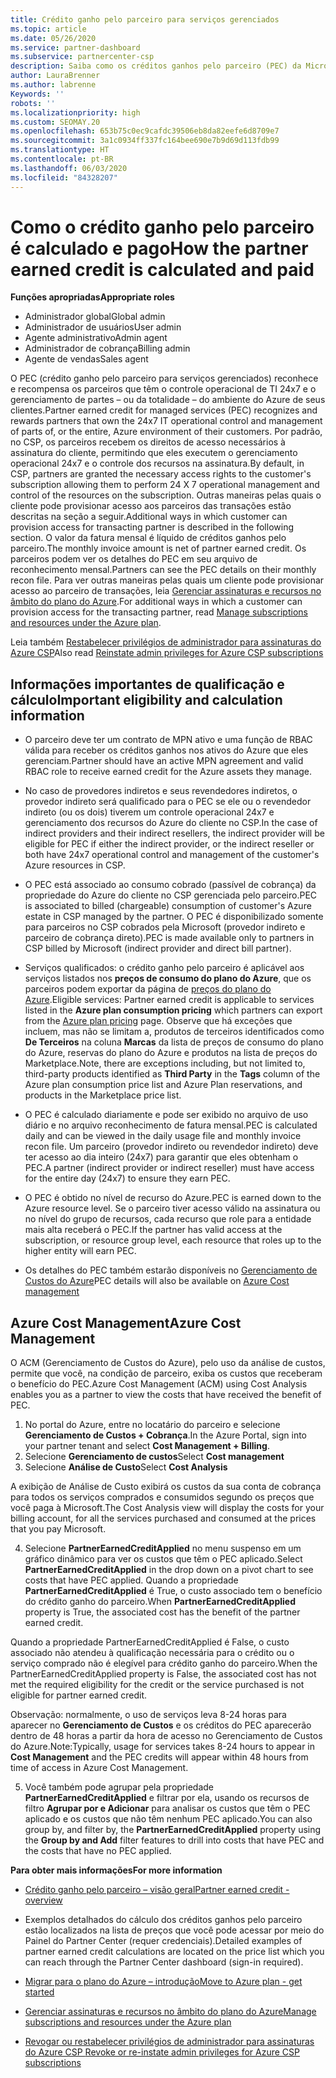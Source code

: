 ```yaml
---
title: Crédito ganho pelo parceiro para serviços gerenciados
ms.topic: article
ms.date: 05/26/2020
ms.service: partner-dashboard
ms.subservice: partnercenter-csp
description: Saiba como os créditos ganhos pelo parceiro (PEC) da Microsoft para serviços gerenciados são calculados e pagos, e como verificar se você se qualifica.
author: LauraBrenner
ms.author: labrenne
Keywords: ''
robots: ''
ms.localizationpriority: high
ms.custom: SEOMAY.20
ms.openlocfilehash: 653b75c0ec9cafdc39506eb8da82eefe6d8709e7
ms.sourcegitcommit: 3a1c0934ff337fc164bee690e7b9d69d113fdb99
ms.translationtype: HT
ms.contentlocale: pt-BR
ms.lasthandoff: 06/03/2020
ms.locfileid: "84328207"
---
```

# <a name="how-the-partner-earned-credit-is-calculated-and-paid"></a><span data-ttu-id="11f3d-103">Como o crédito ganho pelo parceiro é calculado e pago</span><span class="sxs-lookup"><span data-stu-id="11f3d-103">How the partner earned credit is calculated and paid</span></span>

<span data-ttu-id="11f3d-104">**Funções apropriadas**</span><span class="sxs-lookup"><span data-stu-id="11f3d-104">**Appropriate roles**</span></span>

- <span data-ttu-id="11f3d-105">Administrador global</span><span class="sxs-lookup"><span data-stu-id="11f3d-105">Global admin</span></span>
- <span data-ttu-id="11f3d-106">Administrador de usuários</span><span class="sxs-lookup"><span data-stu-id="11f3d-106">User admin</span></span>
- <span data-ttu-id="11f3d-107">Agente administrativo</span><span class="sxs-lookup"><span data-stu-id="11f3d-107">Admin agent</span></span>
- <span data-ttu-id="11f3d-108">Administrador de cobrança</span><span class="sxs-lookup"><span data-stu-id="11f3d-108">Billing admin</span></span>
- <span data-ttu-id="11f3d-109">Agente de vendas</span><span class="sxs-lookup"><span data-stu-id="11f3d-109">Sales agent</span></span>

<span data-ttu-id="11f3d-110">O PEC (crédito ganho pelo parceiro para serviços gerenciados) reconhece e recompensa os parceiros que têm o controle operacional de TI 24x7 e o gerenciamento de partes – ou da totalidade – do ambiente do Azure de seus clientes.</span><span class="sxs-lookup"><span data-stu-id="11f3d-110">Partner earned credit for managed services (PEC) recognizes and rewards partners that own the 24x7 IT operational control and management of parts of, or the entire, Azure environment of their customers.</span></span> <span data-ttu-id="11f3d-111">Por padrão, no CSP, os parceiros recebem os direitos de acesso necessários à assinatura do cliente, permitindo que eles executem o gerenciamento operacional 24x7 e o controle dos recursos na assinatura.</span><span class="sxs-lookup"><span data-stu-id="11f3d-111">By default, in CSP, partners are granted the necessary access rights to the customer's subscription allowing them to perform 24 X 7 operational management and control of the resources on the subscription.</span></span> <span data-ttu-id="11f3d-112">Outras maneiras pelas quais o cliente pode provisionar acesso aos parceiros das transações estão descritas na seção a seguir.</span><span class="sxs-lookup"><span data-stu-id="11f3d-112">Additional ways in which customer can provision access for transacting partner is described in the following section.</span></span> <span data-ttu-id="11f3d-113">O valor da fatura mensal é líquido de créditos ganhos pelo parceiro.</span><span class="sxs-lookup"><span data-stu-id="11f3d-113">The monthly invoice amount is net of partner earned credit.</span></span> <span data-ttu-id="11f3d-114">Os parceiros podem ver os detalhes do PEC em seu arquivo de reconhecimento mensal.</span><span class="sxs-lookup"><span data-stu-id="11f3d-114">Partners can see the PEC details on their monthly recon file.</span></span> <span data-ttu-id="11f3d-115">Para ver outras maneiras pelas quais um cliente pode provisionar acesso ao parceiro de transações, leia [Gerenciar assinaturas e recursos no âmbito do plano do Azure](azure-plan-manage.md).</span><span class="sxs-lookup"><span data-stu-id="11f3d-115">For additional ways in which a customer can provision access for the transacting partner, read [Manage subscriptions and resources under the Azure plan](azure-plan-manage.md).</span></span>

<span data-ttu-id="11f3d-116">Leia também [Restabelecer privilégios de administrador para assinaturas do Azure CSP](revoke-reinstate-csp.md)</span><span class="sxs-lookup"><span data-stu-id="11f3d-116">Also read [Reinstate admin privileges for Azure CSP subscriptions](revoke-reinstate-csp.md)</span></span>

## <a name="important-eligibility-and-calculation-information"></a><span data-ttu-id="11f3d-117">Informações importantes de qualificação e cálculo</span><span class="sxs-lookup"><span data-stu-id="11f3d-117">Important eligibility and calculation information</span></span>

- <span data-ttu-id="11f3d-118">O parceiro deve ter um contrato de MPN ativo e uma função de RBAC válida para receber os créditos ganhos nos ativos do Azure que eles gerenciam.</span><span class="sxs-lookup"><span data-stu-id="11f3d-118">Partner should have an active MPN agreement and valid RBAC role to receive earned credit for the Azure assets they manage.</span></span> 

- <span data-ttu-id="11f3d-119">No caso de provedores indiretos e seus revendedores indiretos, o provedor indireto será qualificado para o PEC se ele ou o revendedor indireto (ou os dois) tiverem um controle operacional 24x7 e gerenciamento dos recursos do Azure do cliente no CSP.</span><span class="sxs-lookup"><span data-stu-id="11f3d-119">In the case of indirect providers and their indirect resellers, the indirect provider will be eligible for PEC if either the indirect provider, or the indirect reseller or both have 24x7 operational control and management of the customer's Azure resources in CSP.</span></span>

- <span data-ttu-id="11f3d-120">O PEC está associado ao consumo cobrado (passível de cobrança) da propriedade do Azure do cliente no CSP gerenciada pelo parceiro.</span><span class="sxs-lookup"><span data-stu-id="11f3d-120">PEC is associated to billed (chargeable) consumption of customer's Azure estate in CSP managed by the partner.</span></span> <span data-ttu-id="11f3d-121">O PEC é disponibilizado somente para parceiros no CSP cobrados pela Microsoft (provedor indireto e parceiro de cobrança direto).</span><span class="sxs-lookup"><span data-stu-id="11f3d-121">PEC is made available only to partners in CSP billed by Microsoft (indirect provider and direct bill partner).</span></span> 

- <span data-ttu-id="11f3d-122">Serviços qualificados: o crédito ganho pelo parceiro é aplicável aos serviços listados nos **preços de consumo do plano do Azure**, que os parceiros podem exportar da página de [preços do plano do Azure](https://partner.microsoft.com/commerce/sales).</span><span class="sxs-lookup"><span data-stu-id="11f3d-122">Eligible services: Partner earned credit is applicable to services listed in the **Azure plan consumption pricing** which partners can export from the [Azure plan pricing](https://partner.microsoft.com/commerce/sales) page.</span></span> <span data-ttu-id="11f3d-123">Observe que há exceções que incluem, mas não se limitam a, produtos de terceiros identificados como **De Terceiros** na coluna **Marcas** da lista de preços de consumo do plano do Azure, reservas do plano do Azure e produtos na lista de preços do Marketplace.</span><span class="sxs-lookup"><span data-stu-id="11f3d-123">Note, there are exceptions including, but not limited to, third-party products identified as **Third Party** in  the **Tags** column of the Azure plan consumption price list and Azure Plan reservations, and products in the Marketplace price list.</span></span>

- <span data-ttu-id="11f3d-124">O PEC é calculado diariamente e pode ser exibido no arquivo de uso diário e no arquivo reconhecimento de fatura mensal.</span><span class="sxs-lookup"><span data-stu-id="11f3d-124">PEC is calculated daily and can be viewed in the daily usage file and monthly invoice recon file.</span></span> <span data-ttu-id="11f3d-125">Um parceiro (provedor indireto ou revendedor indireto) deve ter acesso ao dia inteiro (24x7) para garantir que eles obtenham o PEC.</span><span class="sxs-lookup"><span data-stu-id="11f3d-125">A partner (indirect provider or indirect reseller) must have access for the entire day (24x7) to ensure they earn PEC.</span></span>  

- <span data-ttu-id="11f3d-126">O PEC é obtido no nível de recurso do Azure.</span><span class="sxs-lookup"><span data-stu-id="11f3d-126">PEC is earned down to the Azure resource level.</span></span> <span data-ttu-id="11f3d-127">Se o parceiro tiver acesso válido na assinatura ou no nível do grupo de recursos, cada recurso que role para a entidade mais alta receberá o PEC.</span><span class="sxs-lookup"><span data-stu-id="11f3d-127">If the partner has valid access at the subscription, or resource group level, each resource that roles up to the higher entity will earn PEC.</span></span>  

- <span data-ttu-id="11f3d-128">Os detalhes do PEC também estarão disponíveis no [Gerenciamento de Custos do Azure](https://go.microsoft.com/fwlink/?linkid=2106482)</span><span class="sxs-lookup"><span data-stu-id="11f3d-128">PEC details will also be available on [Azure Cost management](https://go.microsoft.com/fwlink/?linkid=2106482)</span></span>

## <a name="azure-cost-management"></a><span data-ttu-id="11f3d-129">Azure Cost Management</span><span class="sxs-lookup"><span data-stu-id="11f3d-129">Azure Cost Management</span></span>

 <span data-ttu-id="11f3d-130">O ACM (Gerenciamento de Custos do Azure), pelo uso da análise de custos, permite que você, na condição de parceiro, exiba os custos que receberam o benefício do PEC.</span><span class="sxs-lookup"><span data-stu-id="11f3d-130">Azure Cost Management (ACM) using Cost Analysis enables you as a partner to view the costs that have received the benefit of PEC.</span></span>  

1. <span data-ttu-id="11f3d-131">No portal do Azure, entre no locatário do parceiro e selecione **Gerenciamento de Custos + Cobrança**.</span><span class="sxs-lookup"><span data-stu-id="11f3d-131">In the Azure Portal, sign into your partner tenant and select **Cost Management + Billing**.</span></span>
2.  <span data-ttu-id="11f3d-132">Selecione **Gerenciamento de custos**</span><span class="sxs-lookup"><span data-stu-id="11f3d-132">Select **Cost management**</span></span>
3.  <span data-ttu-id="11f3d-133">Selecione **Análise de Custo**</span><span class="sxs-lookup"><span data-stu-id="11f3d-133">Select **Cost Analysis**</span></span>

<span data-ttu-id="11f3d-134">A exibição de Análise de Custo exibirá os custos da sua conta de cobrança para todos os serviços comprados e consumidos segundo os preços que você paga à Microsoft.</span><span class="sxs-lookup"><span data-stu-id="11f3d-134">The Cost Analysis view will display the costs for your billing account, for all the services purchased and consumed at the prices that you pay Microsoft.</span></span>

4.  <span data-ttu-id="11f3d-135">Selecione **PartnerEarnedCreditApplied** no menu suspenso em um gráfico dinâmico para ver os custos que têm o PEC aplicado.</span><span class="sxs-lookup"><span data-stu-id="11f3d-135">Select **PartnerEarnedCreditApplied** in the drop down on a pivot chart to see costs that have PEC applied.</span></span> <span data-ttu-id="11f3d-136">Quando a propriedade **PartnerEarnedCreditApplied** é True, o custo associado tem o benefício do crédito ganho do parceiro.</span><span class="sxs-lookup"><span data-stu-id="11f3d-136">When **PartnerEarnedCreditApplied** property is True, the associated cost has the benefit of the partner earned credit.</span></span> 

<span data-ttu-id="11f3d-137">Quando a propriedade PartnerEarnedCreditApplied é False, o custo associado não atendeu à qualificação necessária para o crédito ou o serviço comprado não é elegível para crédito ganho do parceiro.</span><span class="sxs-lookup"><span data-stu-id="11f3d-137">When the PartnerEarnedCreditApplied property is False, the associated cost has not met the required eligibility for the credit or the service purchased is not eligible for partner earned credit.</span></span>

<span data-ttu-id="11f3d-138">Observação: normalmente, o uso de serviços leva 8-24 horas para aparecer no **Gerenciamento de Custos** e os créditos do PEC aparecerão dentro de 48 horas a partir da hora de acesso no Gerenciamento de Custos do Azure.</span><span class="sxs-lookup"><span data-stu-id="11f3d-138">Note:Typically, usage for services takes 8-24 hours to appear in **Cost Management** and the PEC credits will appear within 48 hours from time of access in Azure Cost Management.</span></span>

5. <span data-ttu-id="11f3d-139">Você também pode agrupar pela propriedade **PartnerEarnedCreditApplied** e filtrar por ela, usando os recursos de filtro **Agrupar por e Adicionar** para analisar os custos que têm o PEC aplicado e os custos que não têm nenhum PEC aplicado.</span><span class="sxs-lookup"><span data-stu-id="11f3d-139">You can also group by, and filter by, the **PartnerEarnedCreditApplied** property using the **Group by and Add** filter features to drill into costs that have PEC and the costs that have no PEC applied.</span></span>

 <span data-ttu-id="11f3d-140">**Para obter mais informações**</span><span class="sxs-lookup"><span data-stu-id="11f3d-140">**For more information**</span></span>

- [<span data-ttu-id="11f3d-141">Crédito ganho pelo parceiro – visão geral</span><span class="sxs-lookup"><span data-stu-id="11f3d-141">Partner earned credit - overview</span></span>](partner-earned-credit.md)

- <span data-ttu-id="11f3d-142">Exemplos detalhados do cálculo dos créditos ganhos pelo parceiro estão localizados na lista de preços que você pode acessar por meio do Painel do Partner Center (requer credenciais).</span><span class="sxs-lookup"><span data-stu-id="11f3d-142">Detailed examples of partner earned credit calculations are located on the price list which you can reach through the Partner Center dashboard (sign-in required).</span></span>

- [<span data-ttu-id="11f3d-143">Migrar para o plano do Azure – introdução</span><span class="sxs-lookup"><span data-stu-id="11f3d-143">Move to Azure plan - get started</span></span>](azure-plan-get-started.md)

- [<span data-ttu-id="11f3d-144">Gerenciar assinaturas e recursos no âmbito do plano do Azure</span><span class="sxs-lookup"><span data-stu-id="11f3d-144">Manage subscriptions and resources under the Azure plan</span></span>](azure-plan-manage.md)

- [<span data-ttu-id="11f3d-145">Revogar ou restabelecer privilégios de administrador para assinaturas do Azure CSP </span><span class="sxs-lookup"><span data-stu-id="11f3d-145">Revoke or re-instate admin privileges for Azure CSP subscriptions  </span></span>](revoke-reinstate-csp.md)

